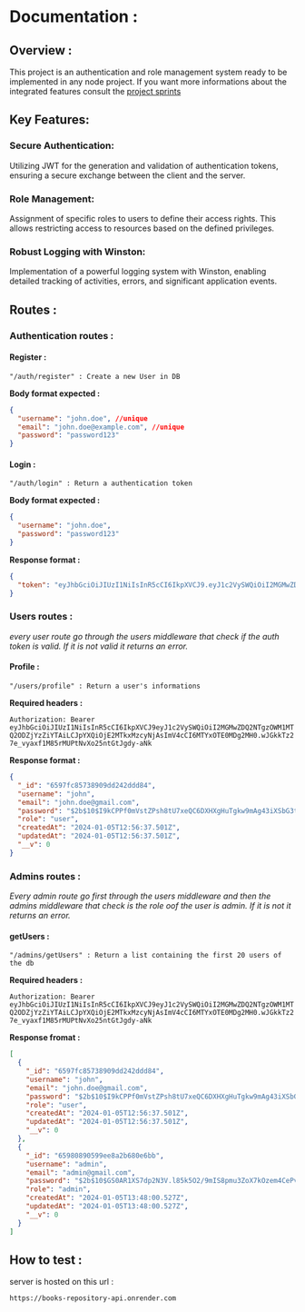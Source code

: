 # Documentation :

## Overview :

This project is an authentication and role management system ready to be implemented in any node project.
If you want more informations about the integrated features consult the [project sprints](sprints.md)

## Key Features:

### Secure Authentication:

Utilizing JWT for the generation and validation of authentication tokens, ensuring a secure exchange between the client and the server.

### Role Management:

Assignment of specific roles to users to define their access rights. This allows restricting access to resources based on the defined privileges.

### Robust Logging with Winston:

Implementation of a powerful logging system with Winston, enabling detailed tracking of activities, errors, and significant application events.

## Routes :

### Authentication routes :

#### Register :

`"/auth/register" : Create a new User in DB`

**Body format expected :**

```json
{
  "username": "john.doe", //unique
  "email": "john.doe@example.com", //unique
  "password": "password123"
}
```

#### Login :

`"/auth/login" : Return a authentication token`

**Body format expected :**

```json
{
  "username": "john.doe",
  "password": "password123"
}
```

**Response format :**

```json
{
  "token": "eyJhbGciOiJIUzI1NiIsInR5cCI6IkpXVCJ9.eyJ1c2VySWQiOiI2MGMwZDQ2NTgzOWM1MTQ2ODZjYzZiYTAiLCJpYXQiOjE2MTkxMzcyNjAsImV4cCI6MTYxOTE0MDg2MH0.wJGkkTz27e_vyaxf1M85rMUPtNvXo25ntGtJgdy-aNk"
}
```

### Users routes :

_every user route go through the users middleware that check if the auth token is valid. If it is not valid it returns an error._

#### Profile :

`"/users/profile" : Return a user's informations`

**Required headers :**

`Authorization: Bearer eyJhbGciOiJIUzI1NiIsInR5cCI6IkpXVCJ9eyJ1c2VySWQiOiI2MGMwZDQ2NTgzOWM1MTQ2ODZjYzZiYTAiLCJpYXQiOjE2MTkxMzcyNjAsImV4cCI6MTYxOTE0MDg2MH0.wJGkkTz27e_vyaxf1M85rMUPtNvXo25ntGtJgdy-aNk`

**Response format :**

```json
{
  "_id": "6597fc85738909dd242ddd84",
  "username": "john",
  "email": "john.doe@gmail.com",
  "password": "$2b$10$I9kCPPf0mVstZPsh8tU7xeQC6DXHXgHuTgkw9mAg43iXSbG3txXGa", //hashed password
  "role": "user",
  "createdAt": "2024-01-05T12:56:37.501Z",
  "updatedAt": "2024-01-05T12:56:37.501Z",
  "__v": 0
}
```

### Admins routes :

_Every admin route go first through the users middleware and then the admins middleware that check is the role oof the user is admin. If it is not it returns an error._

#### getUsers :

`"/admins/getUsers" : Return a list containing the first 20 users of the db`

**Required headers :**

`Authorization: Bearer eyJhbGciOiJIUzI1NiIsInR5cCI6IkpXVCJ9eyJ1c2VySWQiOiI2MGMwZDQ2NTgzOWM1MTQ2ODZjYzZiYTAiLCJpYXQiOjE2MTkxMzcyNjAsImV4cCI6MTYxOTE0MDg2MH0.wJGkkTz27e_vyaxf1M85rMUPtNvXo25ntGtJgdy-aNk`

**Response fromat :**

```json
[
  {
    "_id": "6597fc85738909dd242ddd84",
    "username": "john",
    "email": "john.doe@gmail.com",
    "password": "$2b$10$I9kCPPf0mVstZPsh8tU7xeQC6DXHXgHuTgkw9mAg43iXSbG3txXGa",
    "role": "user",
    "createdAt": "2024-01-05T12:56:37.501Z",
    "updatedAt": "2024-01-05T12:56:37.501Z",
    "__v": 0
  },
  {
    "_id": "65980890599ee8a2b680e6bb",
    "username": "admin",
    "email": "admin@gmail.com",
    "password": "$2b$10$GS0AR1XS7dp2N3V.l85k5O2/9mIS8pmu3ZoX7kOzem4CePvS/7XZi",
    "role": "admin",
    "createdAt": "2024-01-05T13:48:00.527Z",
    "updatedAt": "2024-01-05T13:48:00.527Z",
    "__v": 0
  }
]
```

## How to test : 

server is hosted on this url : 

`https://books-repository-api.onrender.com`



